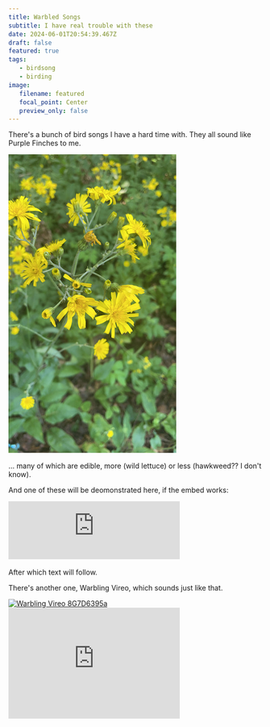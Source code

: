 ```yaml
---
title: Warbled Songs
subtitle: I have real trouble with these
date: 2024-06-01T20:54:39.467Z
draft: false
featured: true
tags:
   - birdsong
   - birding
image:
   filename: featured
   focal_point: Center
   preview_only: false
---
```


There's a bunch of bird songs I have a hard time with. They all sound like Purple Finches to me.

![hawkweed](hawkweed.jpg)

... many of which are edible, more (wild lettuce) or less (hawkweed?? I don't know).

And one of these will be deomonstrated here, if the embed works:

<div>
<iframe src='https://xeno-canto.org/59169/embed?simple=1' scrolling='no' frameborder='0' width='340' height='115'></iframe>
</div>

After which text will follow.

There's another one, Warbling Vireo, which sounds just like that.

<div>
<a title="William H. Majoros, CC BY-SA 3.0 &lt;https://creativecommons.org/licenses/by-sa/3.0&gt;, via Wikimedia Commons" href="https://commons.wikimedia.org/wiki/File:Warbling_Vireo_8G7D6395a.jpg"><img width="512" alt="Warbling Vireo 8G7D6395a" src="https://upload.wikimedia.org/wikipedia/commons/thumb/c/c0/Warbling_Vireo_8G7D6395a.jpg/512px-Warbling_Vireo_8G7D6395a.jpg?20110817010104"></a>
<iframe src='https://xeno-canto.org/600073/embed' scrolling='no' frameborder='0' width='340' height='220'></iframe>
</div>

